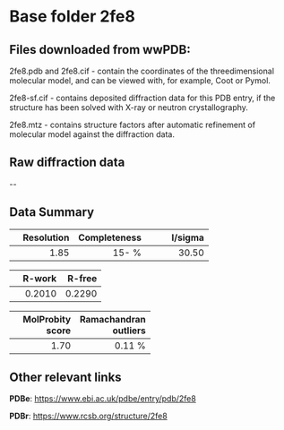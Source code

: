 # Base folder 2fe8

## Files downloaded from wwPDB:

2fe8.pdb and 2fe8.cif - contain the coordinates of the threedimensional molecular model, and can be viewed with, for example, Coot or Pymol.

2fe8-sf.cif - contains deposited diffraction data for this PDB entry, if the structure has been solved with X-ray or neutron crystallography.

2fe8.mtz - contains structure factors after automatic refinement of molecular model against the diffraction data.

## Raw diffraction data

--<br> 

## Data Summary
|   | Resolution | Completeness| I/sigma |
|---|-------------:|----------------:|--------------:|
|   |1.85|  15- %|<img width=50/>30.50|

|   | **R-work**| **R-free**   
|---|-------------:|----------------:|           
||0.2010|0.2290|

|   |**MolProbity<br>score**| **Ramachandran<br>outliers** 
|---|-------------:|----------------:|
||1.70|0.11 %|

## Other relevant links 
**PDBe**:  https://www.ebi.ac.uk/pdbe/entry/pdb/2fe8
 
**PDBr**: https://www.rcsb.org/structure/2fe8 

